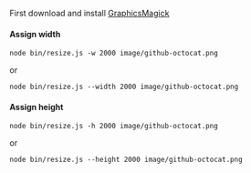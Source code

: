 
First download and install [GraphicsMagick](http://www.graphicsmagick.org/)

#### Assign width

```
node bin/resize.js -w 2000 image/github-octocat.png
```

or

```
node bin/resize.js --width 2000 image/github-octocat.png
```


#### Assign height

```
node bin/resize.js -h 2000 image/github-octocat.png
```

or

```
node bin/resize.js --height 2000 image/github-octocat.png
```

